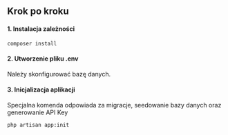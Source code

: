 ## Krok po kroku

#### 1. Instalacja zależności

```
composer install
```

#### 2. Utworzenie pliku .env
Należy skonfigurować bazę danych.


#### 3. Inicjalizacja aplikacji
Specjalna komenda odpowiada za migracje, seedowanie bazy danych oraz generowanie API Key
```
php artisan app:init
```
